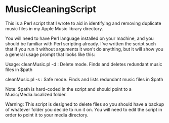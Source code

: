 # MusicCleaningScript
This is a Perl  script that I wrote to aid in identifying and removing duplicate music files in my Apple Music library directory.

You will need to have Perl language installed on your machine, and you should be familiar with Perl scripting already. I've written the script such that if you run it without arguments it won't do anything, but it will show you a general usage prompt that looks like this:

Usage:
  cleanMusic.pl -d : Delete mode. Finds and deletes redundant music files in $path

  cleanMusic.pl -s : Safe mode. Finds and lists redundant music files in $path

  Note: $path is hard-coded in the script and should point to a Music/Media.localized folder.
  
  
Warning: This script is designed to delete files so you should have a backup of whatever folder you decide to run it on.
You will need to edit the script in order to point it to your media directory.
